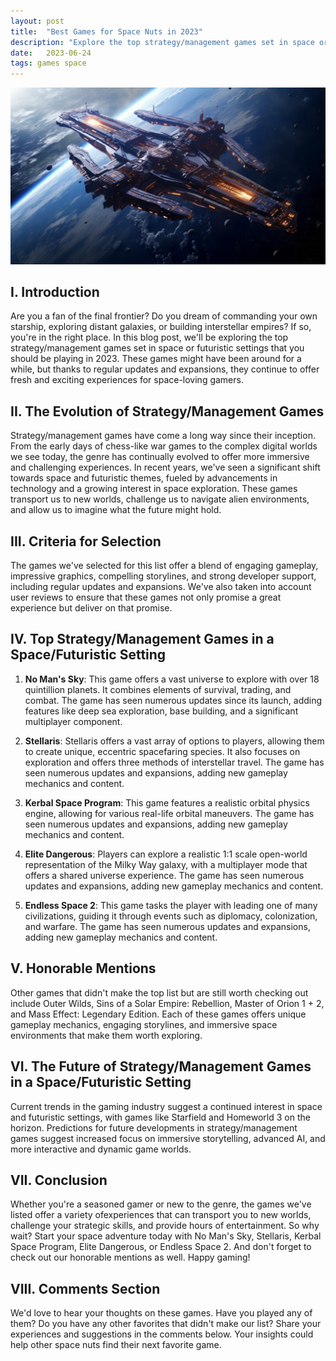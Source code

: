 ```yaml
---
layout: post
title:  "Best Games for Space Nuts in 2023"
description: "Explore the top strategy/management games set in space or futuristic settings that you should be playing in 2023."
date:   2023-06-24
tags: games space
---
```


![A massive spaceship](/assets/space-games.png)

## I. Introduction

Are you a fan of the final frontier? Do you dream of commanding your own starship, exploring distant galaxies, or building interstellar empires? If so, you're in the right place. In this blog post, we'll be exploring the top strategy/management games set in space or futuristic settings that you should be playing in 2023. These games might have been around for a while, but thanks to regular updates and expansions, they continue to offer fresh and exciting experiences for space-loving gamers.

## II. The Evolution of Strategy/Management Games

Strategy/management games have come a long way since their inception. From the early days of chess-like war games to the complex digital worlds we see today, the genre has continually evolved to offer more immersive and challenging experiences. In recent years, we've seen a significant shift towards space and futuristic themes, fueled by advancements in technology and a growing interest in space exploration. These games transport us to new worlds, challenge us to navigate alien environments, and allow us to imagine what the future might hold.

## III. Criteria for Selection

The games we've selected for this list offer a blend of engaging gameplay, impressive graphics, compelling storylines, and strong developer support, including regular updates and expansions. We've also taken into account user reviews to ensure that these games not only promise a great experience but deliver on that promise.

## IV. Top Strategy/Management Games in a Space/Futuristic Setting

1. **No Man's Sky**: This game offers a vast universe to explore with over 18 quintillion planets. It combines elements of survival, trading, and combat. The game has seen numerous updates since its launch, adding features like deep sea exploration, base building, and a significant multiplayer component.

2. **Stellaris**: Stellaris offers a vast array of options to players, allowing them to create unique, eccentric spacefaring species. It also focuses on exploration and offers three methods of interstellar travel. The game has seen numerous updates and expansions, adding new gameplay mechanics and content.

3. **Kerbal Space Program**: This game features a realistic orbital physics engine, allowing for various real-life orbital maneuvers. The game has seen numerous updates and expansions, adding new gameplay mechanics and content.

4. **Elite Dangerous**: Players can explore a realistic 1:1 scale open-world representation of the Milky Way galaxy, with a multiplayer mode that offers a shared universe experience. The game has seen numerous updates and expansions, adding new gameplay mechanics and content.

5. **Endless Space 2**: This game tasks the player with leading one of many civilizations, guiding it through events such as diplomacy, colonization, and warfare. The game has seen numerous updates and expansions, adding new gameplay mechanics and content.

## V. Honorable Mentions

Other games that didn't make the top list but are still worth checking out include Outer Wilds, Sins of a Solar Empire: Rebellion, Master of Orion 1 + 2, and Mass Effect: Legendary Edition. Each of these games offers unique gameplay mechanics, engaging storylines, and immersive space environments that make them worth exploring.

## VI. The Future of Strategy/Management Games in a Space/Futuristic Setting

Current trends in the gaming industry suggest a continued interest in space and futuristic settings, with games like Starfield and Homeworld 3 on the horizon. Predictions for future developments in strategy/management games suggest increased focus on immersive storytelling, advanced AI, and more interactive and dynamic game worlds.

## VII. Conclusion

Whether you're a seasoned gamer or new to the genre, the games we've listed offer a variety ofexperiences that can transport you to new worlds, challenge your strategic skills, and provide hours of entertainment. So why wait? Start your space adventure today with No Man's Sky, Stellaris, Kerbal Space Program, Elite Dangerous, or Endless Space 2. And don't forget to check out our honorable mentions as well. Happy gaming!

## VIII. Comments Section

We'd love to hear your thoughts on these games. Have you played any of them? Do you have any other favorites that didn't make our list? Share your experiences and suggestions in the comments below. Your insights could help other space nuts find their next favorite game.
